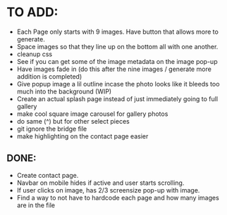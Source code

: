 # TO ADD:
- Each Page only starts with 9 images. Have button that allows more to generate.
- Space images so that they line up on the bottom all with one another.
- cleanup css
- See if you can get some of the image metadata on the image pop-up
- Have images fade in (do this after the nine images / generate more addition is completed)
- Give popup image a lil outline incase the photo looks like it bleeds too much into the background (WIP)
- Create an actual splash page instead of just immediately going to full gallery
- make cool square image carousel for gallery photos
- do same (^) but for other select pieces
- git ignore the bridge file
- make highlighting on the contact page easier

## DONE:
- Create contact page.
- Navbar on mobile hides if active and user starts scrolling.
- If user clicks on image, has 2/3 screensize pop-up with image.
- Find a way to not have to hardcode each page and how many images are in the file
